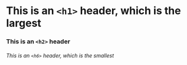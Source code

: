 # This is an `<h1>` header, which is the largest

### This is an `<h2>` header

###### This is an `<h6>` header, which is the smallest
